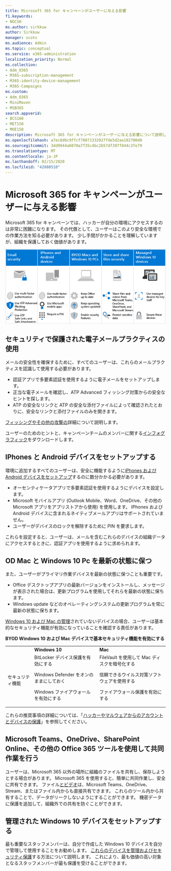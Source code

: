 ```yaml
---
title: Microsoft 365 for キャンペーンがユーザーに与える影響
f1.keywords:
- NOCSH
ms.author: sirkkuw
author: Sirkkuw
manager: scotv
ms.audience: Admin
ms.topic: conceptual
ms.service: o365-administration
localization_priority: Normal
ms.collection:
- Adm_O365
- M365-subscription-management
- M365-identity-device-management
- M365-Campaigns
ms.custom:
- Adm_O365
- MiniMaven
- MSB365
search.appverid:
- BCS160
- MET150
- MOE150
description: Microsoft 365 for キャンペーンがユーザーに与える影響について説明します。
ms.openlocfilehash: a7ec8d6c9ffcf70071332027fde5d2aa182700d0
ms.sourcegitcommit: 3dd9944a6070a7f35c4bc2b57df397f844c3fe79
ms.translationtype: MT
ms.contentlocale: ja-JP
ms.lasthandoff: 02/15/2020
ms.locfileid: "42080510"
---
```

# <a name="how-microsoft-365-for-campaigns-affects-your-users"></a>Microsoft 365 for キャンペーンがユーザーに与える影響

Microsoft 365 for キャンペーンでは、ハッカーが自分の環境にアクセスするのは非常に困難になります。 その代償として、ユーザーはこのより安全な環境での作業方法を知る必要があります。 少し手間がかかることを理解していますが、組織を保護しておく価値があります。

![IPhones、Android デバイス、Mac、Windows 10、共有、および主要なスタッフに関する以下の重要なポイントを合計する図](../media/M365-democracy-Users_700px.png)

## <a name="use-secure-email-practices"></a>セキュリティで保護された電子メールプラクティスの使用
メールの安全性を確保するために、すべてのユーザーは、これらのメールプラクティスを認識して使用する必要があります。
- 認証アプリで多要素認証を使用するように電子メールをセットアップします。
- 正当な電子メールを確認し、ATP Advanced フィッシング対策からの安全なヒントを探します。
- ATP の安全なリンクと ATP の安全な添付ファイルによって確認されたとおりに、安全なリンクと添付ファイルのみを開きます。

[フィッシングやその他の攻撃の](m365-campaigns-phishing-and-attacks.md)詳細について説明します。 

ユーザーのためのヒントと、キャンペーンチームのメンバーに関する[インフォグラフィック](m365-campaigns-protect-campaign-infographic.md)をダウンロードします。

## <a name="set-up-iphones-and-android-devices"></a>IPhones と Android デバイスをセットアップする
環境に追加するすべてのユーザーは、安全に機能するように[iPhones および Android デバイスをセットアップ](../business/set-up-mobile-devices.md?toc=%2Fmicrosoft-365%2Fcampaigns%2Ftoc.json)するのに数分かかる必要があります。
- オーセンティケータアプリで多要素認証を使用するようにデバイスを設定します。
- Microsoft モバイルアプリ (Outlook Mobile、Word、OneDrive、その他の Microsoft アプリをアプリストアから使用) を使用します。 IPhones および Android デバイスに含まれるネイティブメールアプリはサポートされていません。 
- ユーザーがデバイスのロックを解除するために PIN を要求します。

これらを設定すると、ユーザーは、メールを含むこれらのデバイスの組織データにアクセスするときに、認証アプリを使用するように求められます。 

## <a name="keep-byod-macs-and-windows-10-pcs-fresh"></a>OD Mac と Windows 10 Pc を最新の状態に保つ 
また、ユーザーがプライマリ作業デバイスを最新の状態に保つことも重要です。
- Office デスクトップアプリの最新バージョンをインストールし、メッセージが表示された場合は、更新プログラムを使用してそれらを最新の状態に保ちます。 
- Windows update などのオペレーティングシステムの更新プログラムを常に最新の状態に保ちます。

[Windows 10 および Mac の管理](m365-campaigns-protect-pcs-macs.md)されていないデバイスの場合、ユーザーは基本的なセキュリティ機能が有効になっていることを確認する責任があります。

**BYOD Windows 10 および Mac デバイスで基本セキュリティ機能を有効にする**

||||
|:-----|:-----|:------|
||**Windows 10**|**Mac**|
|セキュリティ機能|BitLocker デバイス保護を有効にする<p><p> Windows Defender をオンのままにしておく <p>Windows ファイアウォールを有効にする| FileVault を使用して Mac ディスクを暗号化する <p><p>信頼できるウイルス対策ソフトウェアを使用する <p>ファイアウォール保護を有効にする|

これらの推奨事項の詳細については、「[ハッカーやマルウェアからのアカウントとデバイスの保護](https://support.office.com/article/Protect-your-account-and-devices-from-hackers-and-malware-066d6216-a56b-4f90-9af3-b3a1e9a327d6#ID0EAABAAA=Windows_10)」を参照してください。

## <a name="collaborate-using-microsoft-teams-onedrive-sharepoint-online-and-other-office-365-tools"></a>Microsoft Teams、OneDrive、SharePoint Online、その他の Office 365 ツールを使用して共同作業を行う
ユーザーは、Microsoft 365 以外の場所に組織のファイルを共有し、保存しようとする場合があります。 Microsoft 365 を使用すると、簡単に共同作業し、安全に共有できます。 ファイル[とビデオ](share-files-and-videos.md)は、Microsoft Teams、OneDrive、Stream、またはファイル内からも直接共有できます。 これらのツール内から共有することで、データがリークしないようにすることができます。 機密データに保護を追加して、組織外での共有を防ぐことができます。 


## <a name="set-up-managed-windows-10-devices"></a>管理された Windows 10 デバイスをセットアップする
最も重要なスタッフメンバーは、自分で作成した Windows 10 デバイスを自分で管理して使用することをお勧めします。 [これらのデバイスを管理およびセキュリティ保護](../business/set-up-windows-devices.md?toc=/microsoft-365/campaigns/toc.json)する方法について説明します。 これにより、最も価値の高い対象となるスタッフメンバーが最も保護を受けることができます。 
